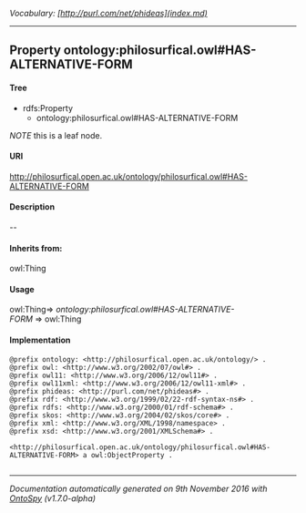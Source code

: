 _Vocabulary: [http://purl.com/net/phideas](index.md)_ 

---	
	




    


## Property ontology:philosurfical.owl#HAS-ALTERNATIVE-FORM


#### Tree

* rdfs:Property
    * ontology:philosurfical.owl#HAS-ALTERNATIVE-FORM





*NOTE* this is a leaf node.


#### URI
http://philosurfical.open.ac.uk/ontology/philosurfical.owl#HAS-ALTERNATIVE-FORM

#### Description
--


#### Inherits from:
owl:Thing



#### Usage
owl:Thing=&gt;&nbsp;_ontology:philosurfical.owl#HAS-ALTERNATIVE-FORM_&nbsp;=&gt;&nbsp;owl:Thing

#### Implementation
```
@prefix ontology: <http://philosurfical.open.ac.uk/ontology/> .
@prefix owl: <http://www.w3.org/2002/07/owl#> .
@prefix owl11: <http://www.w3.org/2006/12/owl11#> .
@prefix owl11xml: <http://www.w3.org/2006/12/owl11-xml#> .
@prefix phideas: <http://purl.com/net/phideas#> .
@prefix rdf: <http://www.w3.org/1999/02/22-rdf-syntax-ns#> .
@prefix rdfs: <http://www.w3.org/2000/01/rdf-schema#> .
@prefix skos: <http://www.w3.org/2004/02/skos/core#> .
@prefix xml: <http://www.w3.org/XML/1998/namespace> .
@prefix xsd: <http://www.w3.org/2001/XMLSchema#> .

<http://philosurfical.open.ac.uk/ontology/philosurfical.owl#HAS-ALTERNATIVE-FORM> a owl:ObjectProperty .


```










---

_Documentation automatically generated on 9th November 2016 with [OntoSpy](http://ontospy.readthedocs.org/ "Open") (v1.7.0-alpha)_